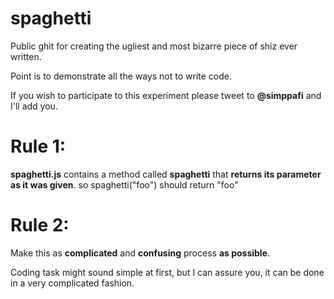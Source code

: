 # spaghetti
Public ghit for creating the ugliest and most bizarre piece of shiz ever written.

Point is to demonstrate all the ways not to write code.

If you wish to participate to this experiment please tweet to <b>@simppafi</b> and I'll add you.

<h1>Rule 1:</h1>
<b>spaghetti.js</b> contains a method called <b>spaghetti</b> that <b>returns its parameter as it was given</b>.
so spaghetti("foo") should return "foo"

<h1>Rule 2:</h1>
Make this as <b>complicated</b> and <b>confusing</b> process <b>as possible</b>.

Coding task might sound simple at first, but I can assure you, it can be done in a very complicated fashion.

